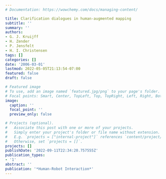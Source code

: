 ```yaml
---
# Documentation: https://wowchemy.com/docs/managing-content/

title: Clarification dialogues in human-augmented mapping
subtitle: ''
summary: ''
authors:
- G. J. Kruijff
- H. Zender
- P. Jensfelt
- H. I. Christensen
tags: []
categories: []
date: '2006-03-01'
lastmod: 2022-05-05T21:13:54-07:00
featured: false
draft: false

# Featured image
# To use, add an image named `featured.jpg/png` to your page's folder.
# Focal points: Smart, Center, TopLeft, Top, TopRight, Left, Right, BottomLeft, Bottom, BottomRight.
image:
  caption: ''
  focal_point: ''
  preview_only: false

# Projects (optional).
#   Associate this post with one or more of your projects.
#   Simply enter your project's folder or file name without extension.
#   E.g. `projects = ["internal-project"]` references `content/project/deep-learning/index.md`.
#   Otherwise, set `projects = []`.
projects: []
publishDate: '2022-09-11T22:34:20.757555Z'
publication_types:
- '1'
abstract: ''
publication: '*Human-Robot Interaction*'
---
```

